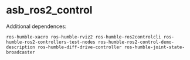 # asb_ros2_control

Additional dependences:
```
ros-humble-xacro ros-humble-rviz2 ros-humble-ros2controlcli ros-humble-ros2-controllers-test-nodes ros-humble-ros2-control-demo-description ros-humble-diff-drive-controller ros-humble-joint-state-broadcaster
```
